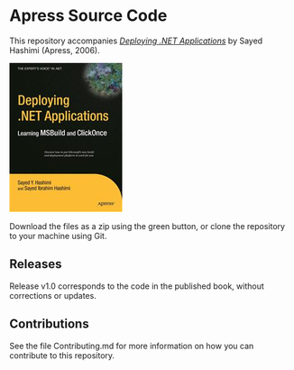 # Apress Source Code

This repository accompanies [*Deploying .NET Applications*](http://www.apress.com/9781590596524) by Sayed Hashimi (Apress, 2006).

![Cover image](9781590596524.jpg)

Download the files as a zip using the green button, or clone the repository to your machine using Git.

## Releases

Release v1.0 corresponds to the code in the published book, without corrections or updates.

## Contributions

See the file Contributing.md for more information on how you can contribute to this repository.
